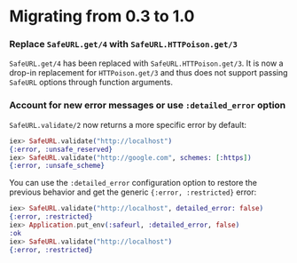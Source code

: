 # Migrating from 0.3 to 1.0

### Replace `SafeURL.get/4` with `SafeURL.HTTPoison.get/3`

`SafeURL.get/4` has been replaced with `SafeURL.HTTPoison.get/3`. It is now a
drop-in replacement for `HTTPoison.get/3` and thus does not support passing
`SafeURL` options through function arguments.

### Account for new error messages or use `:detailed_error` option

`SafeURL.validate/2` now returns a more specific error by default:

```elixir
iex> SafeURL.validate("http://localhost")
{:error, :unsafe_reserved}
iex> SafeURL.validate("http://google.com", schemes: [:https])
{:error, :unsafe_scheme}
```

You can use the `:detailed_error` configuration option to restore the previous
behavior and get the generic `{:error, :restricted}` error:

```elixir
iex> SafeURL.validate("http://localhost", detailed_error: false)
{:error, :restricted}
iex> Application.put_env(:safeurl, :detailed_error, false)
:ok
iex> SafeURL.validate("http://localhost")
{:error, :restricted}
```
